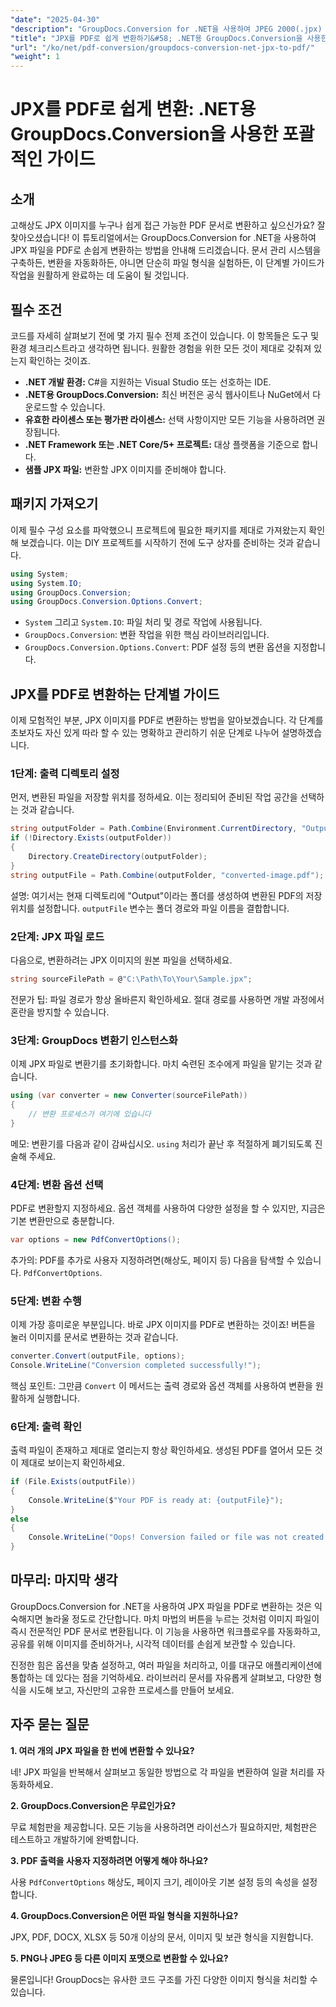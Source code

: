```yaml
---
"date": "2025-04-30"
"description": "GroupDocs.Conversion for .NET을 사용하여 JPEG 2000(.jpx) 파일을 PDF로 변환하는 방법을 알아보세요. 코드 예제와 모범 사례를 바탕으로 단계별 가이드를 따라 해 보세요."
"title": "JPX를 PDF로 쉽게 변환하기&#58; .NET용 GroupDocs.Conversion을 사용한 포괄적인 가이드"
"url": "/ko/net/pdf-conversion/groupdocs-conversion-net-jpx-to-pdf/"
"weight": 1
---
```


# JPX를 PDF로 쉽게 변환: .NET용 GroupDocs.Conversion을 사용한 포괄적인 가이드

## 소개

고해상도 JPX 이미지를 누구나 쉽게 접근 가능한 PDF 문서로 변환하고 싶으신가요? 잘 찾아오셨습니다! 이 튜토리얼에서는 GroupDocs.Conversion for .NET을 사용하여 JPX 파일을 PDF로 손쉽게 변환하는 방법을 안내해 드리겠습니다. 문서 관리 시스템을 구축하든, 변환을 자동화하든, 아니면 단순히 파일 형식을 실험하든, 이 단계별 가이드가 작업을 원활하게 완료하는 데 도움이 될 것입니다.


## 필수 조건

코드를 자세히 살펴보기 전에 몇 가지 필수 전제 조건이 있습니다. 이 항목들은 도구 및 환경 체크리스트라고 생각하면 됩니다. 원활한 경험을 위한 모든 것이 제대로 갖춰져 있는지 확인하는 것이죠.

- **.NET 개발 환경:** C#을 지원하는 Visual Studio 또는 선호하는 IDE.
- **.NET용 GroupDocs.Conversion:** 최신 버전은 공식 웹사이트나 NuGet에서 다운로드할 수 있습니다.
- **유효한 라이센스 또는 평가판 라이센스:** 선택 사항이지만 모든 기능을 사용하려면 권장됩니다.
- **.NET Framework 또는 .NET Core/5+ 프로젝트:** 대상 플랫폼을 기준으로 합니다.
- **샘플 JPX 파일:** 변환할 JPX 이미지를 준비해야 합니다.


## 패키지 가져오기

이제 필수 구성 요소를 파악했으니 프로젝트에 필요한 패키지를 제대로 가져왔는지 확인해 보겠습니다. 이는 DIY 프로젝트를 시작하기 전에 도구 상자를 준비하는 것과 같습니다.

```csharp
using System;
using System.IO;
using GroupDocs.Conversion;
using GroupDocs.Conversion.Options.Convert;
```

- `System` 그리고 `System.IO`: 파일 처리 및 경로 작업에 사용됩니다.
- `GroupDocs.Conversion`: 변환 작업을 위한 핵심 라이브러리입니다.
- `GroupDocs.Conversion.Options.Convert`: PDF 설정 등의 변환 옵션을 지정합니다.


## JPX를 PDF로 변환하는 단계별 가이드

이제 모험적인 부분, JPX 이미지를 PDF로 변환하는 방법을 알아보겠습니다. 각 단계를 초보자도 자신 있게 따라 할 수 있는 명확하고 관리하기 쉬운 단계로 나누어 설명하겠습니다.


### 1단계: 출력 디렉토리 설정

먼저, 변환된 파일을 저장할 위치를 정하세요. 이는 정리되어 준비된 작업 공간을 선택하는 것과 같습니다.

```csharp
string outputFolder = Path.Combine(Environment.CurrentDirectory, "Output");
if (!Directory.Exists(outputFolder))
{
    Directory.CreateDirectory(outputFolder);
}
string outputFile = Path.Combine(outputFolder, "converted-image.pdf");
```

설명:
여기서는 현재 디렉토리에 "Output"이라는 폴더를 생성하여 변환된 PDF의 저장 위치를 설정합니다. `outputFile` 변수는 폴더 경로와 파일 이름을 결합합니다.


### 2단계: JPX 파일 로드

다음으로, 변환하려는 JPX 이미지의 원본 파일을 선택하세요.

```csharp
string sourceFilePath = @"C:\Path\To\Your\Sample.jpx";
```

전문가 팁:
파일 경로가 항상 올바른지 확인하세요. 절대 경로를 사용하면 개발 과정에서 혼란을 방지할 수 있습니다.


### 3단계: GroupDocs 변환기 인스턴스화

이제 JPX 파일로 변환기를 초기화합니다. 마치 숙련된 조수에게 파일을 맡기는 것과 같습니다.

```csharp
using (var converter = new Converter(sourceFilePath))
{
    // 변환 프로세스가 여기에 있습니다
}
```

메모:
변환기를 다음과 같이 감싸십시오. `using` 처리가 끝난 후 적절하게 폐기되도록 진술해 주세요.


### 4단계: 변환 옵션 선택

PDF로 변환할지 지정하세요. 옵션 객체를 사용하여 다양한 설정을 할 수 있지만, 지금은 기본 변환만으로 충분합니다.

```csharp
var options = new PdfConvertOptions();
```

추가의:
PDF를 추가로 사용자 지정하려면(해상도, 페이지 등) 다음을 탐색할 수 있습니다. `PdfConvertOptions`.


### 5단계: 변환 수행

이제 가장 흥미로운 부분입니다. 바로 JPX 이미지를 PDF로 변환하는 것이죠! 버튼을 눌러 이미지를 문서로 변환하는 것과 같습니다.

```csharp
converter.Convert(outputFile, options);
Console.WriteLine("Conversion completed successfully!");
```

핵심 포인트:
그만큼 `Convert` 이 메서드는 출력 경로와 옵션 객체를 사용하여 변환을 원활하게 실행합니다.


### 6단계: 출력 확인

출력 파일이 존재하고 제대로 열리는지 항상 확인하세요. 생성된 PDF를 열어서 모든 것이 제대로 보이는지 확인하세요.

```csharp
if (File.Exists(outputFile))
{
    Console.WriteLine($"Your PDF is ready at: {outputFile}");
}
else
{
    Console.WriteLine("Oops! Conversion failed or file was not created.");
}
```


## 마무리: 마지막 생각

GroupDocs.Conversion for .NET을 사용하여 JPX 파일을 PDF로 변환하는 것은 익숙해지면 놀라울 정도로 간단합니다. 마치 마법의 버튼을 누르는 것처럼 이미지 파일이 즉시 전문적인 PDF 문서로 변환됩니다. 이 기능을 사용하면 워크플로우를 자동화하고, 공유를 위해 이미지를 준비하거나, 시각적 데이터를 손쉽게 보관할 수 있습니다.

진정한 힘은 옵션을 맞춤 설정하고, 여러 파일을 처리하고, 이를 대규모 애플리케이션에 통합하는 데 있다는 점을 기억하세요. 라이브러리 문서를 자유롭게 살펴보고, 다양한 형식을 시도해 보고, 자신만의 고유한 프로세스를 만들어 보세요.


## 자주 묻는 질문

**1. 여러 개의 JPX 파일을 한 번에 변환할 수 있나요?**  

네! JPX 파일을 반복해서 살펴보고 동일한 방법으로 각 파일을 변환하여 일괄 처리를 자동화하세요.

**2. GroupDocs.Conversion은 무료인가요?**  

무료 체험판을 제공합니다. 모든 기능을 사용하려면 라이선스가 필요하지만, 체험판은 테스트하고 개발하기에 완벽합니다.

**3. PDF 출력을 사용자 지정하려면 어떻게 해야 하나요?**  

사용 `PdfConvertOptions` 해상도, 페이지 크기, 레이아웃 기본 설정 등의 속성을 설정합니다.

**4. GroupDocs.Conversion은 어떤 파일 형식을 지원하나요?**  

JPX, PDF, DOCX, XLSX 등 50개 이상의 문서, 이미지 및 보관 형식을 지원합니다.

**5. PNG나 JPEG 등 다른 이미지 포맷으로 변환할 수 있나요?**  

물론입니다! GroupDocs는 유사한 코드 구조를 가진 다양한 이미지 형식을 처리할 수 있습니다.